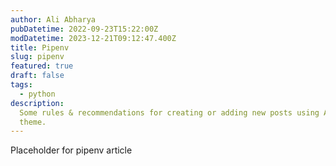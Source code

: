 ```yaml
---
author: Ali Abharya
pubDatetime: 2022-09-23T15:22:00Z
modDatetime: 2023-12-21T09:12:47.400Z
title: Pipenv
slug: pipenv
featured: true
draft: false
tags:
  - python
description:
  Some rules & recommendations for creating or adding new posts using AstroPaper
  theme.
---
```


Placeholder for pipenv article
